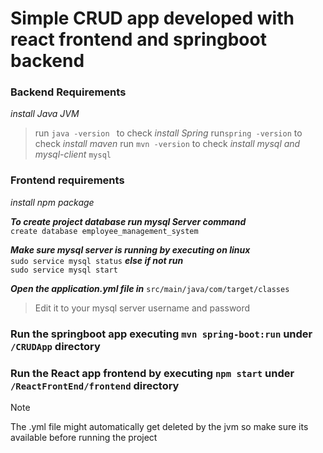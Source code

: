 # Simple CRUD app developed with react frontend and springboot backend

### Backend Requirements
 *install Java JVM*
 > run ```java -version ``` to check
 *install Spring*
 >  run```spring -version``` to check
 *install maven*
 > run ```mvn -version``` to check
 *install mysql and mysql-client*
> ```mysql```
 ### Frontend requirements
*install npm package*

***To create project database  run mysql Server command*** <br/>
```create database employee_management_system```

***Make sure mysql server is running by executing on linux***<br/> 
 ``` sudo service mysql status ```
***else if not run*** <br/>
```sudo service mysql start ```

***Open the application.yml file in*** `src/main/java/com/target/classes`<br/>
> Edit it to your mysql server username and password

###  Run the springboot app executing ```mvn spring-boot:run``` under `/CRUDApp` directory
###  Run the React app frontend by executing ```npm start``` under `/ReactFrontEnd/frontend` directory

> [!Note]
> The .yml file might automatically get deleted by the jvm so make sure its available before running the project
